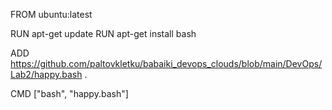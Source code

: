 FROM ubuntu:latest

RUN apt-get update
RUN apt-get install bash

ADD https://github.com/paltovkletku/babaiki_devops_clouds/blob/main/DevOps/Lab2/happy.bash .

CMD ["bash", "happy.bash"]
